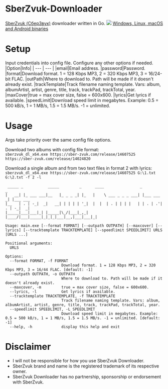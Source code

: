 # SberZvuk-Downloader
[SberZvuk (СберЗвук)](https://dereferer.me/?https://sber-zvuk.com/) downloader written in Go.
![](https://i.imgur.com/Km3JYUF.png)
[Windows, Linux, macOS and Android binaries](https://github.com/Sorrow446/SberZvuk-Downloader/releases)

# Setup
Input credentials into config file.
Configure any other options if needed.
|Option|Info|
| --- | --- |
|email|Email address.
|password|Password.
|format|Download format. 1 = 128 Kbps MP3, 2 = 320 Kbps MP3, 3 = 16/24-bit FLAC.
|outPath|Where to download to. Path will be made if it doesn't already exist.
|trackTemplate|Track filename naming template. Vars: album, albumArtist, artist, genre, title, track, trackPad, trackTotal, year.
|maxCover|true = max cover size, false = 600x600.
|lyrics|Get lyrics if available.
|speedLimit|Download speed limit in megabytes. Example: 0.5 = 500 kB/s, 1 = 1 MB/s, 1.5 = 1.5 MB/s. -1 = unlimited.

# Usage
Args take priority over the same config file options.

Download two albums with config file format:   
`sberzvuk_dl_x64.exe https://sber-zvuk.com/release/14607525 https://sber-zvuk.com/release/14024820`

Download a single album and from two text files in format 2 with lyrics:   
`sberzvuk_dl_x64.exe https://sber-zvuk.com/release/14607525 G:\1.txt G:\2.txt -f 2 -l`

```
 _____ _           _____         _      ____                _           _
|   __| |_ ___ ___|__   |_ _ _ _| |_   |    \ ___ _ _ _ ___| |___ ___ _| |___ ___
|__   | . | -_|  _|   __| | | | | '_|  |  |  | . | | | |   | | . | .'| . | -_|  _|
|_____|___|___|_| |_____|\_/|___|_,_|  |____/|___|_____|_|_|_|___|__,|___|___|_|

Usage: main.exe [--format FORMAT] [--outpath OUTPATH] [--maxcover] [--lyrics] [--tracktemplate TRACKTEMPLATE] [--speedlimit SPEEDLIMIT] URLS [URLS ...]

Positional arguments:
  URLS

Options:
  --format FORMAT, -f FORMAT
                         Download format. 1 = 128 Kbps MP3, 2 = 320 Kbps MP3, 3 = 16/44 FLAC. [default: -1]
  --outpath OUTPATH, -o OUTPATH
                         Where to download to. Path will be made if it doesn't already exist.
  --maxcover, -m         true = max cover size, false = 600x600.
  --lyrics, -l           Get lyrics if available.
  --tracktemplate TRACKTEMPLATE, -f TRACKTEMPLATE
                         Track filename naming template. Vars: album, albumArtist, artist, genre, title, track, trackPad, trackTotal, year.
  --speedlimit SPEEDLIMIT, -L SPEEDLIMIT
                         Download speed limit in megabytes. Example: 0.5 = 500 kB/s, 1 = 1 MB/s, 1.5 = 1.5 MB/s. -1 = unlimited. [default: -1]
  --help, -h             display this help and exit
```
 
# Disclaimer
- I will not be responsible for how you use SberZvuk Downloader.    
- SberZvuk brand and name is the registered trademark of its respective owner.    
- SberZvuk Downloader has no partnership, sponsorship or endorsement with SberZvuk.
